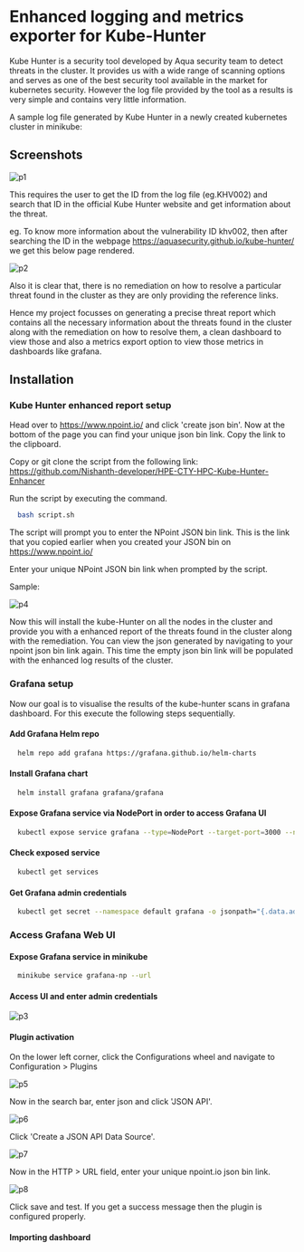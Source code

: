 # Enhanced logging and metrics exporter for Kube-Hunter

Kube Hunter is a security tool developed by Aqua security team to detect threats in the cluster. It provides us with a wide range of scanning options and serves as one of the best security tool available in the market for kubernetes security. However the log file provided by the tool as a results is very simple and contains very little information.

A sample log file generated by Kube Hunter in a newly created kubernetes cluster in minikube:



## Screenshots

![p1](https://github.com/Nishanth-developer/HPE-CTY-HPC-Kube-Hunter-Enhancer/assets/72375481/1976b39d-b49d-4589-bcb9-e0d62c0b927f)

This requires the user to get the ID from the log file (eg.KHV002) and search that ID in the official Kube Hunter website and get information about the threat.

eg. To know more information about the vulnerability ID khv002, then after searching the ID in the webpage https://aquasecurity.github.io/kube-hunter/ we get this below page rendered.

![p2](https://github.com/Nishanth-developer/HPE-CTY-HPC-Kube-Hunter-Enhancer/assets/72375481/67cdd258-8711-4490-a579-b7742e784297)


Also it is clear that, there is no remediation on how to resolve a particular threat found in the cluster as they are only providing the reference links.

Hence my project focusses on generating a precise threat report which contains all the necessary information about the threats found in the cluster along with the remediation on how to resolve them, a clean dashboard to view those and also a metrics export option to view those metrics in dashboards like grafana.



## Installation

### Kube Hunter enhanced report setup

Head over to https://www.npoint.io/ and click 'create json bin'. Now at the bottom of the page you can find your unique json bin link. Copy the link to the clipboard.

Copy or git clone the script from the following link: https://github.com/Nishanth-developer/HPE-CTY-HPC-Kube-Hunter-Enhancer

Run the script by executing the command.

```bash
  bash script.sh
```
The script will prompt you to enter the NPoint JSON bin link. This is the link that you copied earlier when you created your JSON bin on https://www.npoint.io/

Enter your unique NPoint JSON bin link when prompted by the script.

Sample:

![p4](https://github.com/Nishanth-developer/HPE-CTY-HPC-Kube-Hunter-Enhancer/assets/72375481/98fd0d3b-ae1c-4e88-8f16-a300cd84ecd6)


Now this will install the kube-Hunter on all the nodes in the cluster and provide you with a enhanced report of the threats found in the cluster along with the remediation. You can view the json generated by navigating to your npoint json bin link again. This time the empty json bin link will be populated with the enhanced log results of the cluster.


### Grafana setup

Now our goal is to visualise the results of the kube-hunter scans in grafana dashboard. For this execute the following steps sequentially.

#### Add Grafana Helm repo

```bash
  helm repo add grafana https://grafana.github.io/helm-charts
```

#### Install Grafana chart

```bash
  helm install grafana grafana/grafana
```

#### Expose Grafana service via NodePort in order to access Grafana UI

```bash
  kubectl expose service grafana --type=NodePort --target-port=3000 --name=grafana-np
```

#### Check exposed service

```bash
  kubectl get services
```

#### Get Grafana admin credentials

```bash
  kubectl get secret --namespace default grafana -o jsonpath="{.data.admin-password}" | base64 --decode ; echo
```

### Access Grafana Web UI

#### Expose Grafana service in minikube

```bash
  minikube service grafana-np --url
```

#### Access UI and enter admin credentials

![p3](https://github.com/Nishanth-developer/HPE-CTY-HPC-Kube-Hunter-Enhancer/assets/72375481/1d0bde33-4780-4782-b7e9-df0c1642f640)

#### Plugin activation

On the lower left corner, click the Configurations wheel and navigate to Configuration > Plugins

![p5](https://github.com/Nishanth-developer/HPE-CTY-HPC-Kube-Hunter-Enhancer/assets/72375481/78b2f944-5cfe-4808-a4f5-5ad931931ba7)

Now in the search bar, enter json and click 'JSON API'.

![p6](https://github.com/Nishanth-developer/HPE-CTY-HPC-Kube-Hunter-Enhancer/assets/72375481/b3e689d9-47fa-43dc-9bb8-4fe2c4dc1990)

Click 'Create a JSON API Data Source'.

![p7](https://github.com/Nishanth-developer/HPE-CTY-HPC-Kube-Hunter-Enhancer/assets/72375481/9089452d-b8e2-4300-825a-7c645f2958fd)

Now in the HTTP > URL field, enter your unique npoint.io json bin link.

![p8](https://github.com/Nishanth-developer/HPE-CTY-HPC-Kube-Hunter-Enhancer/assets/72375481/3122af89-7b8b-40f8-9597-408ab7640656)

Click save and test. If you get a success message then the plugin is configured properly.

#### Importing dashboard





